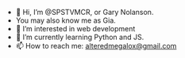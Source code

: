 - 👋 Hi, I’m @SPSTVMCR, or Gary Nolanson.
- You may also know me as Gia.
- 👀 I’m interested in web development
- 🌱 I’m currently learning Python and JS.
- 📫 How to reach me: alteredmegalox@gmail.com
